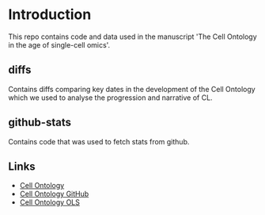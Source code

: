 # Introduction

This repo contains code and data used in the manuscript 'The Cell Ontology in the age of single-cell omics'.

## diffs 

Contains diffs comparing key dates in the development of the Cell Ontology which we used to analyse the progression and narrative of CL. 

## github-stats 

Contains code that was used to fetch stats from github.

## Links

- [Cell Ontology](https://cell-ontology.github.io/)
- [Cell Ontology GitHub](https://github.com/obophenotype/cell-ontology)
- [Cell Ontology OLS](https://www.ebi.ac.uk/ols/ontologies/cl)